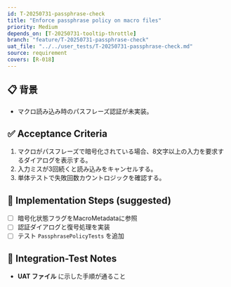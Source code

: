 ```yaml
---
id: T-20250731-passphrase-check
title: "Enforce passphrase policy on macro files"
priority: Medium
depends_on: [T-20250731-tooltip-throttle]
branch: "feature/T-20250731-passphrase-check"
uat_file: "../../user_tests/T-20250731-passphrase-check.md"
source: requirement
covers: [R-018]
---
```


## 📋 背景
- マクロ読み込み時のパスフレーズ認証が未実装。

## ✅ Acceptance Criteria
1. マクロがパスフレーズで暗号化されている場合、8文字以上の入力を要求するダイアログを表示する。
2. 入力ミスが3回続くと読み込みをキャンセルする。
3. 単体テストで失敗回数カウントロジックを確認する。

## 🔧 Implementation Steps (suggested)
- [ ] 暗号化状態フラグをMacroMetadataに参照
- [ ] 認証ダイアログと復号処理を実装
- [ ] テスト `PassphrasePolicyTests` を追加

## 🧪 Integration-Test Notes
- **UAT ファイル** に示した手順が通ること
